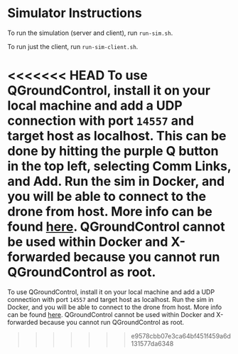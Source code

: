 # Simulator Instructions

To run the simulation (server and client), run `run-sim.sh`.

To run just the client, run `run-sim-client.sh`.

<<<<<<< HEAD
To use QGroundControl, install it on your local machine and add a UDP connection with port `14557` and target host as localhost. This can be done by hitting the purple Q button in the top left, selecting Comm Links, and Add. Run the sim in Docker, and you will be able to connect to the drone from host. More info can be found [here](https://dev.px4.io/v1.9.0/en/test_and_ci/docker.html). QGroundControl cannot be used within Docker and X-forwarded because you cannot run QGroundControl as root.
=======
To use QGroundControl, install it on your local machine and add a UDP connection with port `14557` and target host as localhost. Run the sim in Docker, and you will be able to connect to the drone from host. More info can be found [here](https://dev.px4.io/v1.9.0/en/test_and_ci/docker.html). QGroundControl cannot be used within Docker and X-forwarded because you cannot run QGroundControl as root.
>>>>>>> e9578cbb07e3ca64bf451f459a6d131577da6348
